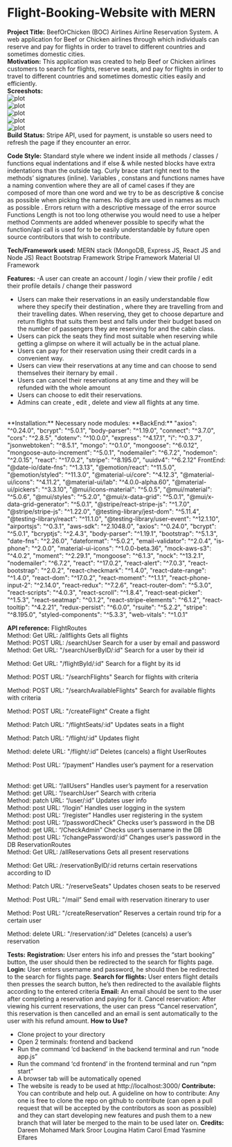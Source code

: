 # Flight-Booking-Website with MERN


**Project Title:**
BeefOrChicken (BOC) Airlines
Airline Reservation System. A web application for Beef or Chicken airlines through which
individuals can reserve and pay for flights in order to travel to different countries and
sometimes domestic cities.
<br />
**Motivation:**
This application was created to help Beef or Chicken airlines customers to search for flights,
reserve seats, and pay for flights in order to travel to different countries and sometimes
domestic cities easily and efficiently.
<br />
**Screeshots:**
<br />
![plot](./Screenshots/admin.png)
<br />
![plot](./Screenshots/account.png)
<br />
![plot](./Screenshots/account2.png)
<br />
![plot](./Screenshots/book1.png)
<br />
![plot](./Screenshots/book.png)
<br />
**Build Status:**
Stripe API, used for payment, is unstable so users need to refresh the page if they encounter
an error.

**Code Style:**
Standard style where we indent inside all methods / classes / functions equal indentations
and if else & while nested blocks have extra indentations than the outside tag.
Curly brace start right next to the methods’ signatures (inline).
Variables , constans and functions names have a naming convention where they are all of
camel cases if they are composed of more than one word and we try to be as descriptive &
concise as possible when picking the names. No digits are used in names as much as
possible .
Errors return with a descriptive message of the error source
Functions Length is not too long otherwise you would need to use a helper method
Comments are added whenever possible to specify what the function/api call is used for to
be easily understandable by future open source contributors that wish to contribute.

**Tech/Framework used:**
MERN stack (MongoDB, Express JS, React JS and Node JS)
React Bootstrap Framework
Stripe Framework
Material UI Framework

**Features:**
-A user can create an account / login / view their profile / edit their profile details / change
their password
- Users can make their reservations in an easily understandable flow where they specify
their destination , where they are travelling from and their travelling dates.
When reserving, they get to choose departure and return flights that suits them best and
falls under their budget based on the number of passengers they are reserving for and the
cabin class.
- Users can pick the seats they find most suitable when reserving while getting a glimpse on
where it will actually be in the actual plane.
- Users can pay for their reservation using their credit cards in a convenient way.
- Users can view their reservations at any time and can choose to send themselves their
iternary by email .
- Users can cancel their reservations at any time and they will be refunded with the whole
amount
- Users can choose to edit their reservations.
- Admins can create , edit , delete and view all flights at any time.

<br />
**Installation:**
Necessary node modules:
**BackEnd:**
"axios": "^0.24.0",
"bcrypt": "^5.0.1",
"body-parser": "^1.19.0",
"connect": "^3.7.0",
"cors": "^2.8.5",
"dotenv": "^10.0.0",
"express": "^4.17.1",
"i": "^0.3.7",
"jsonwebtoken": "^8.5.1",
"mongo": "^0.1.0",
"mongoose": "^6.0.12",
"mongoose-auto-increment": "^5.0.1",
"nodemailer": "^6.7.2",
"nodemon": "^2.0.15",
"react": "^17.0.2",
"stripe": "^8.195.0",
"uuidv4": "^6.2.12"
FrontEnd:
"@date-io/date-fns": "^1.3.13",
"@emotion/react": "^11.5.0",
"@emotion/styled": "^11.3.0",
"@material-ui/core": "^4.12.3",
"@material-ui/icons": "^4.11.2",
"@material-ui/lab": "^4.0.0-alpha.60",
"@material-ui/pickers": "^3.3.10",
"@mui/icons-material": "^5.0.5",
"@mui/material": "^5.0.6",
"@mui/styles": "^5.2.0",
"@mui/x-data-grid": "^5.0.1",
"@mui/x-data-grid-generator": "^5.0.1",
"@stripe/react-stripe-js": "^1.7.0",
"@stripe/stripe-js": "^1.22.0",
"@testing-library/jest-dom": "^5.11.4",
"@testing-library/react": "^11.1.0",
"@testing-library/user-event": "^12.1.10",
"airportsjs": "^0.3.1",
"aws-sdk": "^2.1048.0",
"axios": "^0.24.0",
"bcrypt": "^5.0.1",
"bcryptjs": "^2.4.3",
"body-parser": "^1.19.1",
"bootstrap": "^5.1.3",
"date-fns": "^2.26.0",
"dateformat": "^5.0.2",
"email-validator": "^2.0.4",
"is-phone": "^2.0.0",
"material-ui-icons": "^1.0.0-beta.36",
"mock-aws-s3": "^4.0.2",
"moment": "^2.29.1",
"mongoose": "^6.1.3",
"nock": "^13.2.1",
"nodemailer": "^6.7.2",
"react": "^17.0.2",
"react-alert": "^7.0.3",
"react-bootstrap": "^2.0.2",
"react-checkmark": "^1.4.0",
"react-date-range": "^1.4.0",
"react-dom": "^17.0.2",
"react-moment": "^1.1.1",
"react-phone-input-2": "^2.14.0",
"react-redux": "^7.2.6",
"react-router-dom": "^5.3.0",
"react-scripts": "^4.0.3",
"react-scroll": "^1.8.4",
"react-seat-picker": "^1.5.3",
"react-seatmap": "^0.1.2",
"react-stripe-elements": "^6.1.2",
"react-tooltip": "^4.2.21",
"redux-persist": "^6.0.0",
"rsuite": "^5.2.2",
"stripe": "^8.195.0",
"styled-components": "^5.3.3",
"web-vitals": "^1.0.1"

**API reference:**
FlightRoutes
<br />
Method: Get 
URL: /allflights
Gets all flights
<br />
Method: POST
URL: /searchUser
Search for a user by email and password
<br />
Method: Get
URL: "/searchUserByID/:id"
Search for a user by their id
<br />

Method: Get
URL: "/flightById/:id"
Search for a flight by its id
<br />

Method: POST
URL: "/searchFlights"
Search for flights with criteria
<br />

Method: POST
URL: "/searchAvailableFlights"
Search for available flights with criteria
<br />

Method: POST
URL: "/createFlight"
Create a flight
<br />

Method: Patch
URL: "/flightSeats/:id"
Updates seats in a flight
<br />

Method: Patch
URL: "/flight/:id"
Updates flight
<br />

Method: delete
URL: "/flight/:id”
Deletes (cancels) a flight
UserRoutes
<br />

Method: Post
URL: “/payment”
Handles user’s payment for a reservation

<br />
Method: get
URL: “/allUsers”
Handles user’s payment for a reservation

<br />
Method: get
URL: “/searchUser”
Search with criteria

<br />
Method: patch
URL: “/user/:id”
Updates user info

<br />
Method: post
URL: “/login”
Handles user logging in the system

<br />
Method: post
URL: “/register”
Handles user registering in the system

<br />
Method: post
URL: “/passwordCheck”
Checks user’s password in the DB

<br />
Method: get
URL: “/CheckAdmin”
Checks user’s username in the DB

<br />
Method: post
URL: “/changePassword/:id”
Changes user’s password in the DB
ReservationRoutes

<br />
Method: Get
URL: /allReservations
Gets all present reservations
<br />

Method: Get
URL: /reservationByID/:id
returns certain reservations according to ID
<br />

Method: Patch
URL: "/reserveSeats"
Updates chosen seats to be reserved
<br />

Method: Post
URL: "/mail”
Send email with reservation itinerary to user
<br />

Method: Post
URL: "/createReservation”
Reserves a certain round trip for a certain user
<br />

Method: delete
URL: "/reservation/:id”
Deletes (cancels) a user’s reservation

**Tests:**
**Registration:**
User enters his info and presses the “start booking” button, the user should then be
redirected to the search for flights page.
**Login:**
User enters username and password, he should then be redirected to the search for flights
page.
**Search for flights:**
User enters flight details then presses the search button, he’s then redirected to the
available flights according to the entered criteria
**Email:**
An email should be sent to the user after completing a reservation and paying for it.
Cancel reservation:
After viewing his current reservations, the user can press “Cancel reservation”, this
reservation is then cancelled and an email is sent automatically to the user with his refund
amount.
**How to Use?**
- Clone project to your directory
- Open 2 terminals: frontend and backend
- Run the command ‘cd backend’ in the backend terminal and run “node app.js”
- Run the command ‘cd frontend’ in the frontend terminal and run “npm start”
- A browser tab will be automatically opened
- The website is ready to be used at http://localhost:3000/
**Contribute:**
You can contribute and help out.
A guideline on how to contribute:
Any one is free to clone the repo on github to contribute (can open a pull request that
will be accepted by the contributors as soon as possible) 
and they can start developing new features and push them to a new branch that will
later be merged to the main to be used later on.
**Credits:**
Dareen Mohamed
Mark Sroor
Lougina Hatim
Carol Emad
Yasmine Elfares
